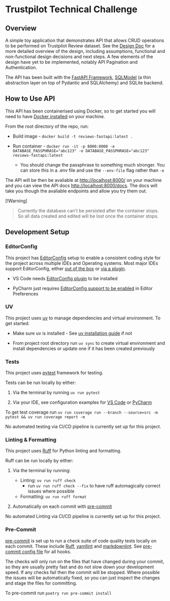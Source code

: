 # Trustpilot Technical Challenge

## Overview

A simple toy application that demonstrates API that allows CRUD operations to be performed on Trustpilot Review dataset. See the [Design Doc](./docs/design-doc.md) for a more detailed overview of the design, including assumptions, functional and non-functional design decisions and next steps. A few elements of the design have yet to be implemented, notably API Pagination and Authentication.

The API has been built with the [FastAPI Framework](https://fastapi.tiangolo.com/), [SQLModel](https://sqlmodel.tiangolo.com/) (a thin abstraction layer on top of Pydantic and SQLAlchemy) and SQLite backend.

## How to Use API

This API has been containerised using Docker, so to get started you will need to have [Docker installed](https://www.docker.com/get-started/) on your machine.

From the root directory of the repo, run:

- Build image - `docker build -t reviews-fastapi:latest .`

- Run container - `docker run -it -p 8000:8000 -e DATABASE_PASSPHRASE="abc123" -e DATABASE_PASSPHRASE="abc123" reviews-fastapi:latest`
  - You should change the passphrase to something much stronger. You can store this in a .env file and use the `--env-file` flag rather than `-e`

The API will be then be avaliable at <http://localhost:8000/> on your machine and you can view the API docs <http://localhost:8000/docs>. The docs will take you though the avaliable endpoints and allow you try them out.

 [!Warning]
> Currently the database can't be persisted after the container stops. So all data created and edited will be lost once the container stops.
<!-- Command once database can be persisted `docker run -it -e DATABASE_PASSPHRASE="abc123" -v ./volume/reviews.db:/app/reviews.db -p 8000:8000 reviews-fastapi:latest` -->

## Development Setup

### EditorConfig

This project has [EditorConfig](https://editorconfig.org/) setup to enable a consistent coding style for the project across multiple IDEs and Operating systems. Most major IDEs support EditorConfig, either [out of the box](https://editorconfig.org/#pre-installed) or [via a plugin](https://editorconfig.org/#download).

- VS Code needs [EditorConfig plugin](https://marketplace.visualstudio.com/items?itemName=EditorConfig.EditorConfig) to be installed

- PyCharm just requires [EditorConfig support to be enabled](https://www.jetbrains.com/help/pycharm/settings-code-style.html#EditorConfig) in Editor Preferences

### UV

This project uses [uv](https://docs.astral.sh/uv/) to manage dependencies and virtual environment. To get started:

- Make sure uv is installed - See [uv installation guide](https://docs.astral.sh/uv/getting-started/installation/) if not

- From project root directory run `uv sync` to create virtual environment and install dependencies or update one if it has been created previously

### Tests

This project uses [pytest](https://docs.pytest.org/en/stable/) framework for testing.

Tests can be run locally by either:

1. Via the terminal by running `uv run pytest`

1. Via your IDE, see configuration examples for [VS Code](https://code.visualstudio.com/docs/python/testing) or [PyCharm](https://www.jetbrains.com/help/pycharm/creating-run-debug-configuration-for-tests.html)

To get test coverage run `uv run coverage run --branch --source=src -m pytest && uv run coverage report -m`

No automated testing via CI/CD pipeline is currently set up for this project.

### Linting & Formatting

This project uses [Ruff](https://docs.astral.sh/ruff/) for Python linting and formatting.

Ruff can be run locally by either:

1. Via the terminal by running:
    - Linting: `uv run ruff check`
      - run `uv run ruff check --fix` to have ruff automagically correct issues where possible
    - Formatting: `uv run ruff format`

1. Automatically on each commit with [pre-commit](#pre-commit)

No automated Linting via CI/CD pipeline is currently set up for this project.

### Pre-Commit

[pre-commit](https://pre-commit.com/) is set up to run a check suite of code quality tests locally on each commit. These include [Ruff](https://docs.astral.sh/ruff/), [yamllint](https://github.com/DavidAnson/markdownlint?tab=readme-ov-file#markdownlint) and [markdownlint](https://yamllint.readthedocs.io/en/stable/). See [pre-commit config file](./.pre-commit-config.yaml) for all hooks.

The checks will only run on the files that have changed during your commit, so they are usually pretty fast and do not slow down your development speed. If any checks fail then the commit will be stopped. Where possible the issues will be automatically fixed, so you can just inspect the changes and stage the files for committing.

To pre-commit run `poetry run pre-commit install`
